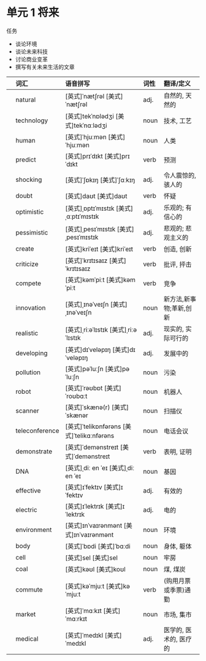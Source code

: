 # **单元** **1** 将来

任务

- 谈论环境
- 谈论未来科技
- 讨论商业变革
- 撰写有关未来生活的文章

|      | 词汇           | 语音拼写                                   | 词性 | 翻译/定义               |
| :--- | :------------- | :----------------------------------------- | :--- | :---------------------- |
|      | natural        | [英式]ˈnætʃrəl [美式]ˈnætʃrəl              | adj. | 自然的, 天然的          |
|      | technology     | [英式]tekˈnɒlədʒi [美式]tekˈnɑːlədʒi       | noun | 技术, 工艺              |
|      | human          | [英式]ˈhjuːmən [美式]ˈhjuːmən              | noun | 人类                    |
|      | predict        | [英式]prɪˈdɪkt [美式]prɪˈdɪkt              | verb | 预测                    |
|      | shocking       | [英式]ˈʃɒkɪŋ [美式]ˈʃɑːkɪŋ                 | adj. | 令人震惊的, 骇人的      |
|      | doubt          | [英式]daʊt [美式]daʊt                      | verb | 怀疑                    |
|      | optimistic     | [英式]ˌɒptɪˈmɪstɪk [美式]ˌɑːptɪˈmɪstɪk     | adj. | 乐观的; 有信心的        |
|      | pessimistic    | [英式]ˌpesɪˈmɪstɪk [美式]ˌpesɪˈmɪstɪk      | adj. | 悲观的; 悲观主义的      |
|      | create         | [英式]kriˈeɪt [美式]kriˈeɪt                | verb | 创造, 创新              |
|      | criticize      | [英式]ˈkrɪtɪsaɪz [美式]ˈkrɪtɪsaɪz          | verb | 批评, 抨击              |
|      | compete        | [英式]kəmˈpiːt [美式]kəmˈpiːt              | verb | 竞争                    |
|      | innovation     | [英式]ˌɪnəˈveɪʃn [美式]ˌɪnəˈveɪʃn          | noun | 新方法,新事物;革新,创新 |
|      | realistic      | [英式]ˌriːəˈlɪstɪk [美式]ˌriːəˈlɪstɪk      | adj. | 现实的, 实际可行的      |
|      | developing     | [英式]dɪˈveləpɪŋ [美式]dɪˈveləpɪŋ          | adj. | 发展中的                |
|      | pollution      | [英式]pəˈluːʃn [美式]pəˈluːʃn              | noun | 污染                    |
|      | robot          | [英式]ˈrəʊbɒt [美式]ˈroʊbɑːt               | noun | 机器人                  |
|      | scanner        | [英式]ˈskænə(r) [美式]ˈskænər              | noun | 扫描仪                  |
|      | teleconference | [英式]ˈtelikɒnfərəns [美式]ˈtelikɑːnfərəns | noun | 电话会议                |
|      | demonstrate    | [英式]ˈdemənstreɪt [美式]ˈdemənstreɪt      | verb | 表明, 证明              |
|      | DNA            | [英式]ˌdiː en ˈeɪ [美式]ˌdiː en ˈeɪ        | noun | 基因                    |
|      | effective      | [英式]ɪˈfektɪv [美式]ɪˈfektɪv              | adj. | 有效的                  |
|      | electric       | [英式]ɪˈlektrɪk [美式]ɪˈlektrɪk            | adj. | 电的                    |
|      | environment    | [英式]ɪnˈvaɪrənmənt [美式]ɪnˈvaɪrənmənt    | noun | 环境                    |
|      | body           | [英式]ˈbɒdi [美式]ˈbɑːdi                   | noun | 身体, 躯体              |
|      | cell           | [英式]sel [美式]sel                        | noun | 牢房                    |
|      | coal           | [英式]kəʊl [美式]koʊl                      | noun | 煤, 煤炭                |
|      | commute        | [英式]kəˈmjuːt [美式]kəˈmjuːt              | verb | (购用月票或季票)通勤    |
|      | market         | [英式]ˈmɑːkɪt [美式]ˈmɑːrkɪt               | noun | 市场, 集市              |
|      | medical        | [英式]ˈmedɪkl [美式]ˈmedɪkl                | adj. | 医学的, 医术的, 医疗的  |